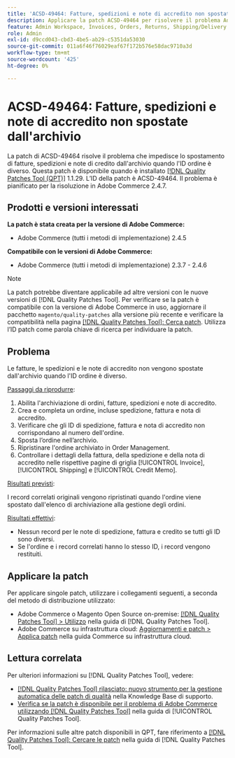 ```yaml
---
title: 'ACSD-49464: Fatture, spedizioni e note di accredito non spostate dall''archivio'
description: Applicare la patch ACSD-49464 per risolvere il problema Adobe Commerce, in cui fatture, spedizioni e note di accredito non vengono spostate dall'archivio quando l'ID ordine è diverso.
feature: Admin Workspace, Invoices, Orders, Returns, Shipping/Delivery
role: Admin
exl-id: d9ccd043-cbd3-4be5-ab29-c5351da53030
source-git-commit: 011a6f46f76029eaf67f172b576e58dac9710a3d
workflow-type: tm+mt
source-wordcount: '425'
ht-degree: 0%

---
```


# ACSD-49464: Fatture, spedizioni e note di accredito non spostate dall&#39;archivio

La patch di ACSD-49464 risolve il problema che impedisce lo spostamento di fatture, spedizioni e note di credito dall&#39;archivio quando l&#39;ID ordine è diverso. Questa patch è disponibile quando è installato [[!DNL Quality Patches Tool (QPT)]](https://experienceleague.adobe.com/en/docs/commerce-operations/tools/quality-patches-tool/quality-patches-tool-to-self-serve-quality-patches) 1.1.29. L’ID della patch è ACSD-49464. Il problema è pianificato per la risoluzione in Adobe Commerce 2.4.7.

## Prodotti e versioni interessati

**La patch è stata creata per la versione di Adobe Commerce:**

* Adobe Commerce (tutti i metodi di implementazione) 2.4.5

**Compatibile con le versioni di Adobe Commerce:**

* Adobe Commerce (tutti i metodi di implementazione) 2.3.7 - 2.4.6

>[!NOTE]
>
>La patch potrebbe diventare applicabile ad altre versioni con le nuove versioni di [!DNL Quality Patches Tool]. Per verificare se la patch è compatibile con la versione di Adobe Commerce in uso, aggiornare il pacchetto `magento/quality-patches` alla versione più recente e verificare la compatibilità nella pagina [[!DNL Quality Patches Tool]: Cerca patch](https://experienceleague.adobe.com/tools/commerce-quality-patches/index.html). Utilizza l’ID patch come parola chiave di ricerca per individuare la patch.

## Problema

Le fatture, le spedizioni e le note di accredito non vengono spostate dall&#39;archivio quando l&#39;ID ordine è diverso.

<u>Passaggi da riprodurre</u>:

1. Abilita l&#39;archiviazione di ordini, fatture, spedizioni e note di accredito.
1. Crea e completa un ordine, incluse spedizione, fattura e nota di accredito.
1. Verificare che gli ID di spedizione, fattura e nota di accredito non corrispondano al numero dell&#39;ordine.
1. Sposta l’ordine nell’archivio.
1. Ripristinare l&#39;ordine archiviato in Order Management.
1. Controllare i dettagli della fattura, della spedizione e della nota di accredito nelle rispettive pagine di griglia [!UICONTROL Invoice], [!UICONTROL Shipping] e [!UICONTROL Credit Memo].

<u>Risultati previsti</u>:

I record correlati originali vengono ripristinati quando l&#39;ordine viene spostato dall&#39;elenco di archiviazione alla gestione degli ordini.

<u>Risultati effettivi</u>:

* Nessun record per le note di spedizione, fattura e credito se tutti gli ID sono diversi.
* Se l&#39;ordine e i record correlati hanno lo stesso ID, i record vengono restituiti.

## Applicare la patch

Per applicare singole patch, utilizzare i collegamenti seguenti, a seconda del metodo di distribuzione utilizzato:

* Adobe Commerce o Magento Open Source on-premise: [[!DNL Quality Patches Tool] > Utilizzo](/help/tools/quality-patches-tool/usage.md) nella guida di [!DNL Quality Patches Tool].
* Adobe Commerce su infrastruttura cloud: [Aggiornamenti e patch > Applica patch](https://experienceleague.adobe.com/docs/commerce-cloud-service/user-guide/develop/upgrade/apply-patches.html) nella guida Commerce su infrastruttura cloud.

## Lettura correlata

Per ulteriori informazioni su [!DNL Quality Patches Tool], vedere:

* [[!DNL Quality Patches Tool] rilasciato: nuovo strumento per la gestione automatica delle patch di qualità](https://experienceleague.adobe.com/en/docs/commerce-operations/tools/quality-patches-tool/quality-patches-tool-to-self-serve-quality-patches) nella Knowledge Base di supporto.
* [Verifica se la patch è disponibile per il problema di Adobe Commerce utilizzando  [!DNL Quality Patches Tool]](/help/tools/quality-patches-tool/patches-available-in-qpt/check-patch-for-magento-issue-with-magento-quality-patches.md) nella guida di [!UICONTROL Quality Patches Tool].


Per informazioni sulle altre patch disponibili in QPT, fare riferimento a [[!DNL Quality Patches Tool]: Cercare le patch](https://experienceleague.adobe.com/tools/commerce-quality-patches/index.html) nella guida di [!DNL Quality Patches Tool].
